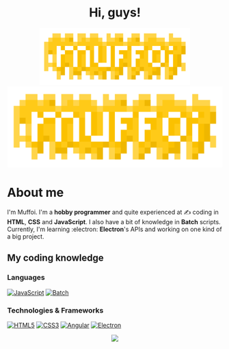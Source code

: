 <h1 align="center">Hi, guys!</h1>

<p align="center">
 <picture media="not handheld">
  <source media="(prefers-color-scheme: dark)" srcset="images/logo.png">
  <source media="(prefers-color-scheme: light)" srcset="images/logoLight.png">
  <img alt="My logo" src="images/logo.png" width="70%">
 </picture>
 <img alt="My logo" src="images/logo.png" media="handheld">
</p>

# About me
I'm Muffoi. I'm a **hobby programmer** and quite experienced at ✍️ coding in **HTML**, **CSS** and **JavaScript**.
I also have a bit of knowledge in **Batch** scripts.
Currently, I'm learning :electron: **Electron**'s APIs and working on one kind of a big project.

## My coding knowledge

### Languages
[![JavaScript](https://img.shields.io/badge/javascript-black?style=for-the-badge&logo=javascript)](https://github.com/muffoi)
[![Batch](https://img.shields.io/badge/batch-black?style=for-the-badge&logo=gnu-bash)](https://github.com/muffoi)

### Technologies & Frameworks
[![HTML5](https://img.shields.io/badge/html5-black?style=for-the-badge&logo=html5)](https://github.com/muffoi)
[![CSS3](https://img.shields.io/badge/css3-black?style=for-the-badge&logo=css3&logoColor=blue)](https://github.com/muffoi)
[![Angular](https://img.shields.io/badge/angular-black?style=for-the-badge&logo=angular&logoColor=red)](https://github.com/muffoi)
[![Electron](https://img.shields.io/badge/electron-black?style=for-the-badge&logo=electron)](https://github.com/muffoi)

<p align="center">
  <a href="https://github.com/muffoi">
    <img src="https://komarev.com/ghpvc/?username=muffoi&color=yellow&style=for-the-badge" />
  </a>
</p>
